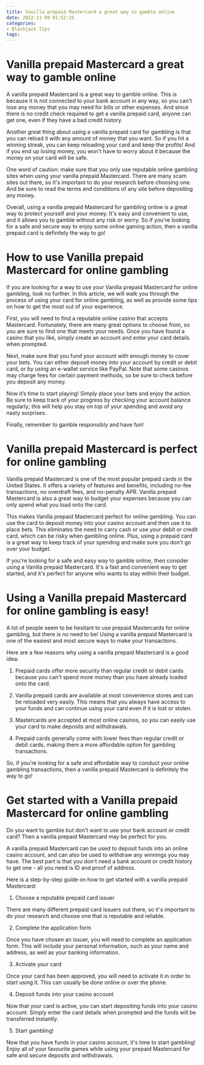 ```yaml
---
title: Vanilla prepaid Mastercard a great way to gamble online 
date: 2022-11-09 01:52:25
categories:
- Blackjack Tips
tags:
---
```



#  Vanilla prepaid Mastercard a great way to gamble online 

A vanilla prepaid Mastercard is a great way to gamble online. This is because it is not connected to your bank account in any way, so you can't lose any money that you may need for bills or other expenses. And since there is no credit check required to get a vanilla prepaid card, anyone can get one, even if they have a bad credit history.

Another great thing about using a vanilla prepaid card for gambling is that you can reload it with any amount of money that you want. So if you hit a winning streak, you can keep reloading your card and keep the profits! And if you end up losing money, you won't have to worry about it because the money on your card will be safe.

One word of caution: make sure that you only use reputable online gambling sites when using your vanilla prepaid Mastercard. There are many scam sites out there, so it's important to do your research before choosing one. And be sure to read the terms and conditions of any site before depositing any money.

Overall, using a vanilla prepaid Mastercard for gambling online is a great way to protect yourself and your money. It's easy and convenient to use, and it allows you to gamble without any risk or worry. So if you're looking for a safe and secure way to enjoy some online gaming action, then a vanilla prepaid card is definitely the way to go!

#  How to use Vanilla prepaid Mastercard for online gambling 

If you are looking for a way to use your Vanilla prepaid Mastercard for online gambling, look no further. In this article, we will walk you through the process of using your card for online gambling, as well as provide some tips on how to get the most out of your experience.

First, you will need to find a reputable online casino that accepts Mastercard. Fortunately, there are many great options to choose from, so you are sure to find one that meets your needs. Once you have found a casino that you like, simply create an account and enter your card details when prompted.

Next, make sure that you fund your account with enough money to cover your bets. You can either deposit money into your account by credit or debit card, or by using an e-wallet service like PayPal. Note that some casinos may charge fees for certain payment methods, so be sure to check before you deposit any money.

Now it’s time to start playing! Simply place your bets and enjoy the action. Be sure to keep track of your progress by checking your account balance regularly; this will help you stay on top of your spending and avoid any nasty surprises.

Finally, remember to gamble responsibly and have fun!

#  Vanilla prepaid Mastercard is perfect for online gambling 

Vanilla prepaid Mastercard is one of the most popular prepaid cards in the United States. It offers a variety of features and benefits, including no-fee transactions, no overdraft fees, and no-penalty APR. Vanilla prepaid Mastercard is also a great way to budget your expenses because you can only spend what you load onto the card.

This makes Vanilla prepaid Mastercard perfect for online gambling. You can use the card to deposit money into your casino account and then use it to place bets. This eliminates the need to carry cash or use your debit or credit card, which can be risky when gambling online. Plus, using a prepaid card is a great way to keep track of your spending and make sure you don't go over your budget.

If you're looking for a safe and easy way to gamble online, then consider using a Vanilla prepaid Mastercard. It's a fast and convenient way to get started, and it's perfect for anyone who wants to stay within their budget.

#  Using a Vanilla prepaid Mastercard for online gambling is easy! 

A lot of people seem to be hesitant to use prepaid Mastercards for online gambling, but there is no need to be! Using a vanilla prepaid Mastercard is one of the easiest and most secure ways to make your transactions.

Here are a few reasons why using a vanilla prepaid Mastercard is a good idea: 

1) Prepaid cards offer more security than regular credit or debit cards because you can't spend more money than you have already loaded onto the card. 

2) Vanilla prepaid cards are available at most convenience stores and can be reloaded very easily. This means that you always have access to your funds and can continue using your card even if it is lost or stolen. 

3) Mastercards are accepted at most online casinos, so you can easily use your card to make deposits and withdrawals. 

4) Prepaid cards generally come with lower fees than regular credit or debit cards, making them a more affordable option for gambling transactions. 

So, if you're looking for a safe and affordable way to conduct your online gambling transactions, then a vanilla prepaid Mastercard is definitely the way to go!

#  Get started with a Vanilla prepaid Mastercard for online gambling

Do you want to gamble but don't want to use your bank account or credit card? Then a vanilla prepaid Mastercard may be perfect for you.

A vanilla prepaid Mastercard can be used to deposit funds into an online casino account, and can also be used to withdraw any winnings you may have. The best part is that you don't need a bank account or credit history to get one - all you need is ID and proof of address.

Here is a step-by-step guide on how to get started with a vanilla prepaid Mastercard:

1. Choose a reputable prepaid card issuer

There are many different prepaid card issuers out there, so it's important to do your research and choose one that is reputable and reliable.

2. Complete the application form

Once you have chosen an issuer, you will need to complete an application form. This will include your personal information, such as your name and address, as well as your banking information.

3. Activate your card

Once your card has been approved, you will need to activate it in order to start using it. This can usually be done online or over the phone.

4. Deposit funds into your casino account

Now that your card is active, you can start depositing funds into your casino account. Simply enter the card details when prompted and the funds will be transferred instantly.

5. Start gambling!

Now that you have funds in your casino account, it's time to start gambling! Enjoy all of your favourite games while using your prepaid Mastercard for safe and secure deposits and withdrawals.